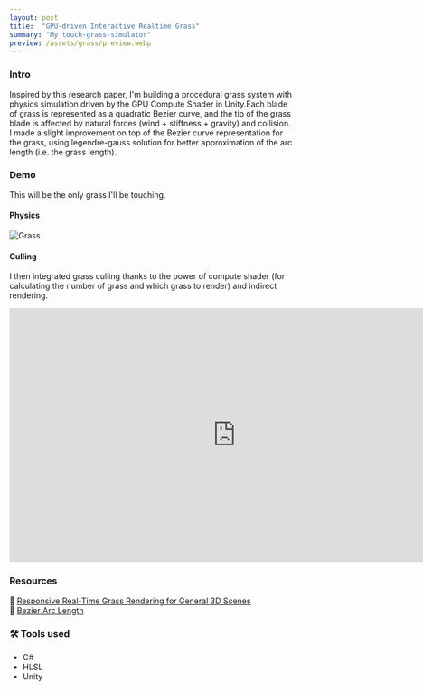 ```yaml
---
layout: post
title:  "GPU-driven Interactive Realtime Grass"
summary: "My touch-grass-simulator"
preview: /assets/grass/preview.webp
---
```


### Intro 
Inspired by this research paper, I'm building a procedural grass system with physics simulation driven by the GPU Compute Shader in Unity.Each blade of grass is represented as a quadratic Bezier curve, and the tip of the grass blade is affected by natural forces (wind + stiffness + gravity) and collision. I made a slight improvement on top of the Bezier curve representation for the grass, using legendre-gauss solution for better approximation of the arc length (i.e. the grass length).

### Demo
This will be the only grass I'll be touching.

#### Physics
![Grass](/assets/grass/interactive-grass.gif)

#### Culling
I then integrated grass culling thanks to the power of compute shader (for calculating the number of grass and which grass to render) and indirect rendering.

<iframe width="800" height="450" src="https://www.youtube.com/embed/sC0xbtpJkTs?si=C6yHEhDa48w09iiq" title="YouTube video player" frameborder="0" allow="accelerometer; autoplay; clipboard-write; encrypted-media; gyroscope; picture-in-picture; web-share" referrerpolicy="strict-origin-when-cross-origin" allowfullscreen></iframe>

### Resources
🔗 [Responsive Real-Time Grass Rendering for General 3D Scenes](https://www.cg.tuwien.ac.at/research/publications/2017/JAHRMANN-2017-RRTG/JAHRMANN-2017-RRTG-draft.pdf) \
🔗 [Bezier Arc Length](https://pomax.github.io/bezierinfo/#arclength)

### 🛠️ Tools used
- C#
- HLSL
- Unity